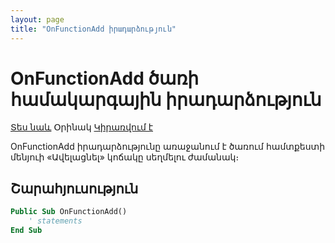 ```yaml
---
layout: page
title: "OnFunctionAdd իրադարձություն"
---
```


# OnFunctionAdd ծառի համակարգային իրադարձություն

[Տես նաև](TreeEvents.md) Օրինակ [Կիրառվում է](../Defs/Tree.md)

OnFunctionAdd իրադարձությունը առաջանում է ծառում համտքեստի մենյուի «Ավելացնել» կոճակը սեղմելու ժամանակ։ 

## Շարահյուսություն

``` vb
Public Sub OnFunctionAdd()
    ' statements
End Sub
```
